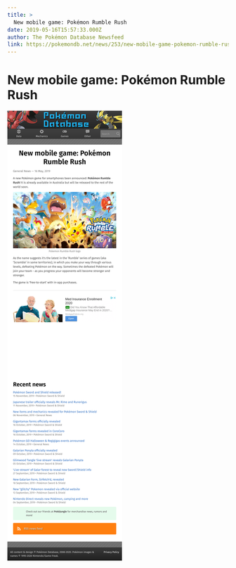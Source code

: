 ```yaml
---
title: >
  New mobile game: Pokémon Rumble Rush
date: 2019-05-16T15:57:33.000Z
author: The Pokémon Database Newsfeed
link: https://pokemondb.net/news/253/new-mobile-game-pokemon-rumble-rush
---
```

# New mobile game: Pokémon Rumble Rush

[![New mobile game: Pokémon Rumble Rush](./screenshot.png)](https://pokemondb.net/news/253/new-mobile-game-pokemon-rumble-rush)
